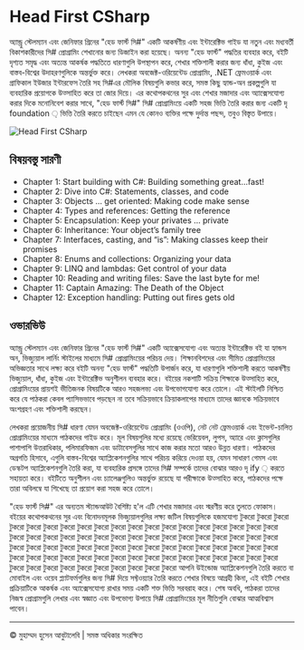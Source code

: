 <!-- ©©©©©©©©©©©©©©©©©©©©©©©© All Rights Are Reserved By Muhammad Husain Abootalebi ©©©©©©©©©©©©©©©©©©©©©©©©©©©©©©©©©© -->

# Head First CSharp

অ্যান্ড্রু স্টেলম্যান এবং জেনিফার গ্রিনের "হেড ফার্স্ট সি#" একটি আকর্ষণীয় এবং ইন্টারেক্টিভ গাইড যা নতুন এবং মধ্যবর্তী বিকাশকারীদের সি# প্রোগ্রামিং শেখানোর জন্য ডিজাইন করা হয়েছে। অনন্য "হেড ফার্স্ট" পদ্ধতির ব্যবহার করে, বইটি দৃশ্যত সমৃদ্ধ এবং অত্যন্ত আকর্ষক পদ্ধতিতে ধারণাগুলি উপস্থাপন করে, শেখার শক্তিশালী করার জন্য ধাঁধা, কুইজ এবং বাস্তব-বিশ্বের উদাহরণগুলিকে অন্তর্ভুক্ত করে। লেখকরা অবজেক্ট-ওরিয়েন্টেড প্রোগ্রামিং, .NET ফ্রেমওয়ার্ক এবং গ্রাফিকাল ইউজার ইন্টারফেস তৈরি সহ সি#এর মৌলিক বিষয়গুলি কভার করে, সমস্ত কিছু হ্যান্ড-অন প্রকল্পগুলি যা ব্যবহারিক প্রয়োগকে উত্সাহিত করে তা জোর দিয়ে। এর কথোপকথনের সুর এবং শেখার মজাদার এবং অ্যাক্সেসযোগ্য করার দিকে মনোনিবেশ করার সাথে, "হেড ফার্স্ট সি#" সি# প্রোগ্রামিংয়ে একটি সহজ ভিত্তি তৈরি করার জন্য একটি দৃ foundation ় ভিত্তি তৈরি করতে চাইছেন এমন যে কোনও ব্যক্তির পক্ষে দুর্দান্ত পছন্দ, তবুও বিস্তৃত উপায়ে।

![Head First CSharp](../../assets/Books/Book%20Covers/1%20-%203%20-%20Head%20First%20CSharp.webp)

## বিষয়বস্তু সারণী

- Chapter 1: Start building with C#: Building something great…fast!
- Chapter 2: Dive into C#: Statements, classes, and code
- Chapter 3: Objects ... get oriented: Making code make sense
- Chapter 4: Types and references: Getting the reference
- Chapter 5: Encapsulation: Keep your privates ... private
- Chapter 6: Inheritance: Your object’s family tree
- Chapter 7: Interfaces, casting, and “is”: Making classes keep their promises
- Chapter 8: Enums and collections: Organizing your data
- Chapter 9: LINQ and lambdas: Get control of your data
- Chapter 10: Reading and writing files: Save the last byte for me!
- Chapter 11: Captain Amazing: The Death of the Object
- Chapter 12: Exception handling: Putting out fires gets old

## ওভারভিউ

অ্যান্ড্রু স্টেলম্যান এবং জেনিফার গ্রিনের "হেড ফার্স্ট সি#" একটি অ্যাক্সেসযোগ্য এবং অত্যন্ত ইন্টারেক্টিভ বই যা হ্যান্ডস অন, ভিজ্যুয়াল লার্নিং স্টাইলের মাধ্যমে সি# প্রোগ্রামিংয়ের পরিচয় দেয়। শিক্ষানবিশদের এবং সীমিত প্রোগ্রামিংয়ের অভিজ্ঞতার সাথে লক্ষ্য করে বইটি অনন্য "হেড ফার্স্ট" পদ্ধতিটি উপার্জন করে, যা ধারণাগুলি শক্তিশালী করতে আকর্ষণীয় ভিজ্যুয়াল, ধাঁধা, কুইজ এবং ইন্টারেক্টিভ অনুশীলন ব্যবহার করে। বইয়ের নকশাটি সক্রিয় শিক্ষাকে উত্সাহিত করে, প্রোগ্রামিংয়ের প্রায়শই ভীতিজনক বিষয়টিকে আরও সহজলভ্য এবং উপভোগযোগ্য করে তোলে। এই স্টাইলটি নিশ্চিত করে যে পাঠকরা কেবল প্যাসিভভাবে পড়ছেন না তবে সক্রিয়ভাবে ক্রিয়াকলাপের মাধ্যমে তাদের জ্ঞানকে সক্রিয়ভাবে অংশগ্রহণ এবং শক্তিশালী করছেন।

লেখকরা প্রয়োজনীয় সি# ধারণা যেমন অবজেক্ট-ওরিয়েন্টেড প্রোগ্রামিং (ওওপি), নেট নেট ফ্রেমওয়ার্ক এবং ইভেন্ট-চালিত প্রোগ্রামিংয়ের মাধ্যমে পাঠকদের গাইড করে। মূল বিষয়গুলির মধ্যে রয়েছে ভেরিয়েবল, লুপস, অ্যারে এবং ক্লাসগুলির পাশাপাশি উত্তরাধিকার, পলিমারফিজম এবং ডাটাবেসগুলির সাথে কাজ করার মতো আরও উন্নত ধারণা। পাঠকদের অগ্রগতি হিসাবে, এগুলি বাস্তব-বিশ্বের অ্যাপ্লিকেশনগুলির সাথে পরিচয় করিয়ে দেওয়া হয়, যেমন সাধারণ গেমস এবং ডেস্কটপ অ্যাপ্লিকেশনগুলি তৈরি করা, যা ব্যবহারিক প্রসঙ্গে তাদের সি# সম্পর্কে তাদের বোঝার আরও দৃ ify ় করতে সহায়তা করে। বইটিতে অনুশীলন এবং চ্যালেঞ্জগুলিও অন্তর্ভুক্ত রয়েছে যা পরীক্ষাকে উত্সাহিত করে, পাঠকদের পক্ষে তারা অবিলম্বে যা শিখেছে তা প্রয়োগ করা সহজ করে তোলে।

"হেড ফার্স্ট সি#" এর অন্যতম স্ট্যান্ডআউট বৈশিষ্ট্য হ'ল এটি শেখার মজাদার এবং স্মরণীয় করে তুলতে ফোকাস। বইয়ের কথোপকথনের সুর এবং বিনোদনমূলক ভিজ্যুয়ালগুলির লক্ষ্য জটিল বিষয়গুলিকে হজমযোগ্য টুকরো টুকরো টুকরো টুকরো টুকরো টুকরো টুকরো টুকরো টুকরো টুকরো টুকরো টুকরো টুকরো টুকরো টুকরো টুকরো টুকরো টুকরো টুকরো টুকরো টুকরো টুকরো টুকরো টুকরো টুকরো টুকরো টুকরো টুকরো টুকরো টুকরো টুকরো টুকরো টুকরো টুকরো টুকরো টুকরো টুকরো টুকরো টুকরো টুকরো টুকরো টুকরো টুকরো টুকরো টুকরো টুকরো টুকরো টুকরো টুকরো টুকরো টুকরো টুকরো টুকরো টুকরো টুকরো টুকরো টুকরো টুকরো টুকরো টুকরো টুকরো টুকরো টুকরো টুকরো টুকরো টুকরো টুকরো টুকরো টুকরো টুকরো টুকরো টুকরো টুকরো টুকরো টুকরো টুকরো টুকরো আপনি উইন্ডোজ অ্যাপ্লিকেশনগুলি তৈরি করতে বা মোবাইল এবং ওয়েব প্ল্যাটফর্মগুলির জন্য সি# দিয়ে সফ্টওয়্যার তৈরি করতে শেখার বিষয়ে আগ্রহী কিনা, এই বইটি শেখার প্রক্রিয়াটিকে আকর্ষক এবং অ্যাক্সেসযোগ্য রাখার সময় একটি শক্ত ভিত্তি সরবরাহ করে। শেষ অবধি, পাঠকরা তাদের নিজস্ব প্রোগ্রামগুলি লেখার এবং স্বজ্ঞাত এবং উপভোগ্য উপায়ে সি# প্রোগ্রামিংয়ের মূল নীতিগুলি বোঝার আত্মবিশ্বাস পাবেন।

---

© মুহাম্মদ হুসেন আবুটালেবি | সমস্ত অধিকার সংরক্ষিত

<!-- ©©©©©©©©©©©©©©©©©©©©©©©© All Rights Are Reserved By Muhammad Husain Abootalebi ©©©©©©©©©©©©©©©©©©©©©©©©©©©©©©©©©© -->
